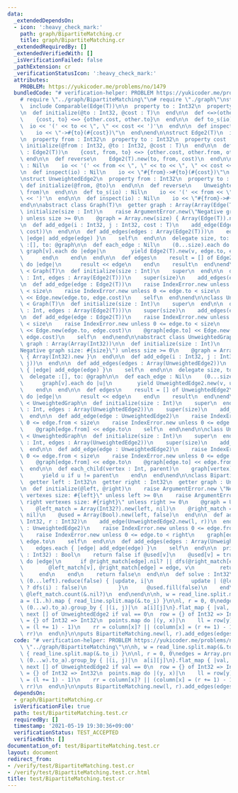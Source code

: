 ```yaml
---
data:
  _extendedDependsOn:
  - icon: ':heavy_check_mark:'
    path: graph/BipartiteMatching.cr
    title: graph/BipartiteMatching.cr
  _extendedRequiredBy: []
  _extendedVerifiedWith: []
  _isVerificationFailed: false
  _pathExtension: cr
  _verificationStatusIcon: ':heavy_check_mark:'
  attributes:
    PROBLEM: https://yukicoder.me/problems/no/1479
  bundledCode: "# verification-helper: PROBLEM https://yukicoder.me/problems/no/1479\n\
    # require \"../graph/BipartiteMatching\"\n# require \"./graph\"\nstruct Edge(T)\n\
    \  include Comparable(Edge(T))\n\n  property to : Int32\n  property cost : T\n\
    \n  def initialize(@to : Int32, @cost : T)\n  end\n\n  def <=>(other : Edge(T))\n\
    \    {cost, to} <=> {other.cost, other.to}\n  end\n\n  def to_s(io) : Nil\n  \
    \  io << '(' << to << \", \" << cost << ')'\n  end\n\n  def inspect(io) : Nil\n\
    \    io << \"->#{to}(#{cost})\"\n  end\nend\n\nstruct Edge2(T)\n  include Comparable(Edge2(T))\n\
    \n  property from : Int32\n  property to : Int32\n  property cost : T\n\n  def\
    \ initialize(@from : Int32, @to : Int32, @cost : T)\n  end\n\n  def <=>(other\
    \ : Edge2(T))\n    {cost, from, to} <=> {other.cost, other.from, other.to}\n \
    \ end\n\n  def reverse\n    Edge2(T).new(to, from, cost)\n  end\n\n  def to_s(io)\
    \ : Nil\n    io << '(' << from << \", \" << to << \", \" << cost << ')'\n  end\n\
    \n  def inspect(io) : Nil\n    io << \"#{from}->#{to}(#{cost})\"\n  end\nend\n\
    \nstruct UnweightedEdge2\n  property from : Int32\n  property to : Int32\n\n \
    \ def initialize(@from, @to)\n  end\n\n  def reverse\n    UnweightedEdge2.new(to,\
    \ from)\n  end\n\n  def to_s(io) : Nil\n    io << '(' << from << \", \" << to\
    \ << ')'\n  end\n\n  def inspect(io) : Nil\n    io << \"#{from}->#{to}\"\n  end\n\
    end\n\nabstract class Graph(T)\n  getter graph : Array(Array(Edge(T)))\n\n  def\
    \ initialize(size : Int)\n    raise ArgumentError.new(\"Negative graph size: #{size}\"\
    ) unless size >= 0\n    @graph = Array.new(size) { Array(Edge(T)).new }\n  end\n\
    \n  def add_edge(i : Int32, j : Int32, cost : T)\n    add_edge(Edge2.new(i, j,\
    \ cost))\n  end\n\n  def add_edges(edges : Array(Edge2(T)))\n    edges.each {\
    \ |edge| add_edge(edge) }\n    self\n  end\n\n  delegate size, to: @graph\n  delegate\
    \ :[], to: @graph\n\n  def each_edge : Nil\n    (0...size).each do |v|\n     \
    \ graph[v].each do |edge|\n        yield Edge2(T).new(v, edge.to, edge.cost)\n\
    \      end\n    end\n  end\n\n  def edges\n    result = [] of Edge2(T)\n    each_edge\
    \ do |edge|\n      result << edge\n    end\n    result\n  end\nend\n\nclass DirectedGraph(T)\
    \ < Graph(T)\n  def initialize(size : Int)\n    super\n  end\n\n  def initialize(size\
    \ : Int, edges : Array(Edge2(T)))\n    super(size)\n    add_edges(edges)\n  end\n\
    \n  def add_edge(edge : Edge2(T))\n    raise IndexError.new unless 0 <= edge.from\
    \ < size\n    raise IndexError.new unless 0 <= edge.to < size\n    @graph[edge.from]\
    \ << Edge.new(edge.to, edge.cost)\n    self\n  end\nend\n\nclass UndirectedGraph(T)\
    \ < Graph(T)\n  def initialize(size : Int)\n    super\n  end\n\n  def initialize(size\
    \ : Int, edges : Array(Edge2(T)))\n    super(size)\n    add_edges(edges)\n  end\n\
    \n  def add_edge(edge : Edge2(T))\n    raise IndexError.new unless 0 <= edge.from\
    \ < size\n    raise IndexError.new unless 0 <= edge.to < size\n    @graph[edge.from]\
    \ << Edge.new(edge.to, edge.cost)\n    @graph[edge.to] << Edge.new(edge.from,\
    \ edge.cost)\n    self\n  end\nend\n\nabstract class UnweightedGraph\n  getter\
    \ graph : Array(Array(Int32))\n\n  def initialize(size : Int)\n    raise ArgumentError.new(\"\
    Negative graph size: #{size}\") unless size >= 0\n    @graph = Array.new(size)\
    \ { Array(Int32).new }\n  end\n\n  def add_edge(i : Int32, j : Int32)\n    add_edge(UnweightedEdge2.new(i,\
    \ j))\n  end\n\n  def add_edges(edges : Array(UnweightedEdge2))\n    edges.each\
    \ { |edge| add_edge(edge) }\n    self\n  end\n\n  delegate size, to: @graph\n\
    \  delegate :[], to: @graph\n\n  def each_edge : Nil\n    (0...size).each do |v|\n\
    \      graph[v].each do |u|\n        yield UnweightedEdge2.new(v, u)\n      end\n\
    \    end\n  end\n\n  def edges\n    result = [] of UnweightedEdge2\n    each_edge\
    \ do |edge|\n      result << edge\n    end\n    result\n  end\nend\n\nclass UnweightedDirectedGraph\
    \ < UnweightedGraph\n  def initialize(size : Int)\n    super\n  end\n\n  def initialize(size\
    \ : Int, edges : Array(UnweightedEdge2))\n    super(size)\n    add_edges(edges)\n\
    \  end\n\n  def add_edge(edge : UnweightedEdge2)\n    raise IndexError.new unless\
    \ 0 <= edge.from < size\n    raise IndexError.new unless 0 <= edge.to < size\n\
    \    @graph[edge.from] << edge.to\n    self\n  end\nend\n\nclass UnweightedUndirectedGraph\
    \ < UnweightedGraph\n  def initialize(size : Int)\n    super\n  end\n\n  def initialize(size\
    \ : Int, edges : Array(UnweightedEdge2))\n    super(size)\n    add_edges(edges)\n\
    \  end\n\n  def add_edge(edge : UnweightedEdge2)\n    raise IndexError.new unless\
    \ 0 <= edge.from < size\n    raise IndexError.new unless 0 <= edge.to < size\n\
    \    @graph[edge.from] << edge.to\n    @graph[edge.to] << edge.from\n    self\n\
    \  end\n\n  def each_child(vertex : Int, parent)\n    graph[vertex].each do |u|\n\
    \      yield u if u != parent\n    end\n  end\nend\n\nclass BipartiteMatching\n\
    \  getter left : Int32\n  getter right : Int32\n  getter graph : UnweightedDirectedGraph\n\
    \n  def initialize(@left, @right)\n    raise ArgumentError.new \"Negative left\
    \ vertexes size: #{left}\" unless left >= 0\n    raise ArgumentError.new \"Negative\
    \ right vertexes size: #{right}\" unless right >= 0\n    @graph = UnweightedDirectedGraph.new(left)\n\
    \    @left_match = Array(Int32?).new(left, nil)\n    @right_match = Array(Int32?).new(right,\
    \ nil)\n    @used = Array(Bool).new(left, false)\n  end\n\n  def add_edge(l :\
    \ Int32, r : Int32)\n    add_edge(UnweightedEdge2.new(l, r))\n  end\n\n  def add_edge(edge\
    \ : UnweightedEdge2)\n    raise IndexError.new unless 0 <= edge.from < left\n\
    \    raise IndexError.new unless 0 <= edge.to < right\n    graph[edge.from] <<\
    \ edge.to\n    self\n  end\n\n  def add_edges(edges : Array(UnweightedEdge2))\n\
    \    edges.each { |edge| add_edge(edge) }\n    self\n  end\n\n  private def dfs(v\
    \ : Int32) : Bool\n    return false if @used[v]\n    @used[v] = true\n    graph[v].each\
    \ do |edge|\n      if @right_match[edge].nil? || dfs(@right_match[edge].not_nil!)\n\
    \        @left_match[v], @right_match[edge] = edge, v\n        return true\n \
    \     end\n    end\n    return false\n  end\n\n  def solve : Int32\n    while\
    \ (0...left).reduce(false) { |update, i|\n            update | (@left_match[i].nil?\
    \ ? dfs(i) : false)\n          }\n      @used.fill(false)\n    end\n    left -\
    \ @left_match.count(&.nil?)\n  end\nend\n\nh, w = read_line.split.map(&.to_i)\n\
    a = (1..h).map { read_line.split.map(&.to_i) }\n\nl, r = 0, 0\nedges = Array.product((0...h).to_a,\
    \ (0...w).to_a).group_by { |(i, j)|\n  a[i][j]\n}.flat_map { |val, points|\n \
    \ next [] of UnweightedEdge2 if val == 0\n  row = {} of Int32 => Int32\n  column\
    \ = {} of Int32 => Int32\n  points.map do |(y, x)|\n    ll = row[y]? || (row[y]\
    \ = (l += 1) - 1)\n    rr = column[x]? || (column[x] = (r += 1) - 1)\n    UnweightedEdge2.new(ll,\
    \ rr)\n  end\n}\n\nputs BipartiteMatching.new(l, r).add_edges(edges).solve\n"
  code: "# verification-helper: PROBLEM https://yukicoder.me/problems/no/1479\nrequire\
    \ \"../graph/BipartiteMatching\"\n\nh, w = read_line.split.map(&.to_i)\na = (1..h).map\
    \ { read_line.split.map(&.to_i) }\n\nl, r = 0, 0\nedges = Array.product((0...h).to_a,\
    \ (0...w).to_a).group_by { |(i, j)|\n  a[i][j]\n}.flat_map { |val, points|\n \
    \ next [] of UnweightedEdge2 if val == 0\n  row = {} of Int32 => Int32\n  column\
    \ = {} of Int32 => Int32\n  points.map do |(y, x)|\n    ll = row[y]? || (row[y]\
    \ = (l += 1) - 1)\n    rr = column[x]? || (column[x] = (r += 1) - 1)\n    UnweightedEdge2.new(ll,\
    \ rr)\n  end\n}\n\nputs BipartiteMatching.new(l, r).add_edges(edges).solve\n"
  dependsOn:
  - graph/BipartiteMatching.cr
  isVerificationFile: true
  path: test/BipartiteMatching.test.cr
  requiredBy: []
  timestamp: '2021-05-19 19:30:36+09:00'
  verificationStatus: TEST_ACCEPTED
  verifiedWith: []
documentation_of: test/BipartiteMatching.test.cr
layout: document
redirect_from:
- /verify/test/BipartiteMatching.test.cr
- /verify/test/BipartiteMatching.test.cr.html
title: test/BipartiteMatching.test.cr
---
```

